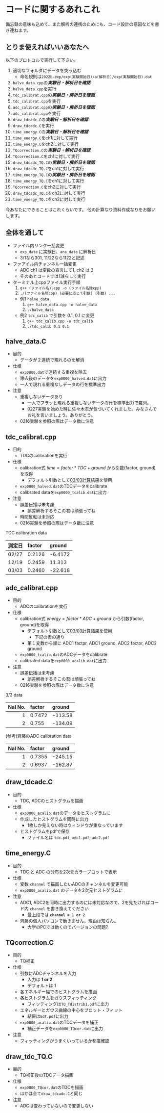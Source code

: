 # コードに関するあれこれ

備忘録の意味も込めて、また解析の連携のためにも、コード設計の意図などを書き連ねます。

## とりま使えればいいあなたへ

以下のプロトコルで実行して下さい。

1. 適切なフォルダにデータを突っ込む
    * 命名規則は`2022b-exp/exp(実験開始日)/a(解析日)/exp(実験開始日).dat`
2. `halve_data.cpp`の***実験日・解析日を確認***
3. `halve_data.cpp`を実行
4. `tdc_calibrat.cpp`の***実験日・解析日を確認***
5. `tdc_calibrat.cpp`を実行
6. `adc_calibrat.cpp`の***実験日・解析日を確認***
7. `adc_calibrat.cpp`を実行
8. `draw_tdcadc.C`の***実験日・解析日を確認***
9. `draw_tdcadc.C`を実行
10. `time_energy.C`の***実験日・解析日を確認***
11. `time_energy.C`をch1に対して実行
12. `time_energy.C`をch2に対して実行
13. `TQcorrection.C`の***実験日・解析日を確認***
14. `TQcorrection.C`をch1に対して実行
15. `draw_tdcadc_TQ.C`の***実験日・解析日を確認***
16. `draw_tdcadc_TQ.C`をch1に対して実行
19. `time_energy_TQ.C`の***実験日・解析日を確認***
19. `time_energy_TQ.C`をch1に対して実行
17. `TQcorrection.C`をch2に対して実行
18. `draw_tdcadc_TQ.C`をch2に対して実行
19. `time_energy_TQ.C`をch2に対して実行

今あなたにできることはこれくらいです。
他の計算なり資料作成なりをお願いします。

## 全体を通して

* ファイル内リンク一括変更
  * `exp_date` に実験日、`ana_date` に解析日
  * 3/1なら301, 11/22なら1122と記述
* ファアイル内チャンネル一括変更
  * ADC ch1 は変数の宣言にて1, ch2 は 2
  * そのあとコードでは1減らして実行
* ターミナル上cppファイル実行手順
  1. `g++ (ファイル名).cpp -o (ファイル名除cpp)`
  2. `./(ファイル名除cpp) (必要に応じて引数) (引数) ...`
  * 例1 `halve_data`
    1. `g++ halve_data.cpp -o halve_data`
    2. `./halve_data`
  * 例2 `tdc_calib` で引数を 0.1, 0.1 に変更
    1. `g++ tdc_calib.cpp -o tdc_calib`
    2. `./tdc_calib 0.1 0.1`

## halve_data.C

* 目的
  * データが２連続で現れるのを解消
* 仕様
  * `exp0000.dat`で連続する重複を除去
  * 除去後のデータを`exp0000_halved.dat`に出力
  * 一人で現れる重複なしデータの行を標準出力
* 注意
  * 重複しないデータあり
    * 一人でフラッと現れる重複しないデータの行を標準出力で羅列。
    * 0227実験を始めた時に佐々木君が気づいてくれました。みなさんでお礼を言いましょう。ありがとう。
  * 0216実験を参照の際はデータ数に注意

## tdc_calibrat.cpp

* 目的
  * TDCのcalibrationを実行
* 仕様
  * calibration式 $time=factor*TDC+ground$ から引数(factor, ground)を取得
    * デフォルト引数として[03/03計算結果](#tdc-table)を使用
  * `exp0000_halved.dat`のTDCデータをcalibrate
  * calibrated dataを`exp0000_tcalib.dat`に出力
* 注意
  * 誤差伝播は未考慮
    * 誤差解析するそこの君は頑張ってね
  * 時間反転は未対応
  * 0216実験を参照の際はデータ数に注意

<a id="tdc-table"></a>
TDC calibration data

| 測定日 | factor | ground  |
|:------|:-------|:--------|
| 02/27 | 0.2126 | -6.4172 |
| 12/19 | 0.2459 | 11.313  |
| 03/03 | 0.2460 | -22.618 |

## adc_calibrat.cpp

* 目的
  * ADCのcalibrationを実行
* 仕様
  * calibration式 $energy=factor*ADC+ground$ から引数(factor, ground)を取得
    * デフォルト引数として[03/03計算結果](#tdc-table)を使用
      * 下記の表の通り
    * 第１変数から順に ADC1 factpr, ADC1 ground, ADC2 factor, ADC2 ground
  * `exp0000_tcalib.dat`のADCデータをcalibrate
  * calibrated dataを`exp0000_acalib.dat`に出力
* 注意
  * 誤差伝播は未考慮
    * 誤差解析するそこの君は頑張ってね
  * 0216実験を参照の際はデータ数に注意

<a id="tdc-table"></a>
3/3 data

| NaI No. | factor | ground  |
|------:|:-------|:--------|
| 1 | 0.7472 | -113.58 |
| 2 | 0.755 | -134.09 |

(参考)齊藤のADC calibration data

| NaI No. | factor | ground  |
|------:|:-------|:--------|
| 1 | 0.7355 | -245.15 |
| 2 | 0.6937 | -162.87 |

## draw_tdcadc.C

* 目的
  * TDC, ADCのヒストグラムを描画
* 仕様
  * `exp0000_acalib.dat`のデータをヒストグラムに
  * 作成したヒストグラムを同時に出力
    * 1枚しか見えない時はウィンドウが重なっています
  * ヒストグラムをpdfで保存
    * ファイル名は `tdc.pdf`, `adc1.pdf`, `adc2.pdf`

## time_energy.C

* 目的
  * TDC と ADC の分布を2次元カラープロットで表示
* 仕様
  * 変数 `channel` で描画したいADCのチャンネルを変更可能
  * `exp0000_acalib.dat` のデータを2次元ヒストグラムに
* 注意
  * ADC1, ADC2を同時に出力するのには未対応なので、2を見たければコード内 `channel` を書き換えてください
    * 最上段では **`channel = 1 or 2`**
  * 齊藤の個人パソコンで動きません。理由は知らん。
    * 大学のPCでは動くのでバージョンの問題?

## TQcorrection.C

* 目的
  * TQ補正
* 仕様
  * 引数にADCチャンネルを入力
    * 入力は **1 or 2**
    * デフォルトは 1
  * 各エネルギー幅でのヒストグラムを描画
  * 各ヒストグラムをガウスフィッティング
    * フィッティングは`TQ_Tdistrib1.pdf`に出力
  * エネルギーとガウス曲線の中心をプロット・フィット
    * 結果は`EdT.pdf`に出力
  * `exp0000_acalib.dat`のTDCデータを補正
    * 補正データを`exp0000_TQcor.dat`に出力
* 注意
  * フィッティングがうまくいっているか都度確認

## draw_tdc_TQ.C

* 目的
  * TQ補正後のTDCデータ描画
* 仕様
  * `exp0000_TQcor.dat`のTDCを描画
  * ほかは全て`draw_tdcadc.C`と同じ
* 注意
  * ADCは変わっていないので変更しない
